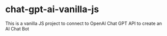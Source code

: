 # chat-gpt-ai-vanilla-js
This is a vanilla JS project to connect to OpenAI Chat GPT API to create an AI Chat Bot
